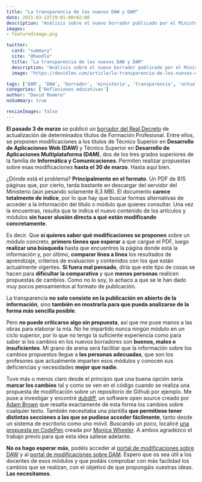 ```yaml
---
title: "La transparencia de los nuevos DAW y DAM"
date: 2021-03-22T19:01:00+02:00
description: "Análisis sobre el nuevo borrador publicado por el Ministerio"
images:
- featuredimage.png

twitter:
  card: "summary"
  site: "@handle"
  title: "La transparencia de los nuevos DAW y DAM"
  description: "Análisis sobre el nuevo borrador publicado por el Ministerio"
  image: "https://davidlms.com/article/la-transparencia-de-los-nuevos-daw-y-dam/featuredimage.png"

tags: ['DAM', 'DAW', 'borrador', 'ministerio', 'transparencia', 'actualizacion']
categories: ['Reflexiones educativas']
author: "David Romero"
noSummary: true

resizeImages: false
---
```

**El pasado 3 de marzo** se publicó un [borrador del Real Decreto](https://www.educacionyfp.gob.es/servicios-al-ciudadano/informacion-publica/audiencia-informacion-publica/abiertos/2021/prd-actualizacion-23titulos-10familias-fp.html) de actualización de determinados títulos de Formación Profesional. Entre ellos, se proponen modificaciones a los títulos de Técnico Superior en **Desarrollo de Aplicaciones Web (DAW)** y Técnico Superior en **Desarrollo de Aplicaciones Multiplataforma (DAM)**, dos de los tres grados superiores de la familia de **Informática y Comunicaciones**. Permiten realizar propuestas sobre esas modificaciones **hasta el 30 de marzo**. Hasta aquí bien.

¿Dónde está el problema? **Principalmente en el formato**. Un PDF de 815 páginas que, por cierto, tarda bastante en descargar del servidor del Ministerio (aún pesando solamente 8,3 MB). El documento **carece totalmente de índice**, por lo que hay que buscar formas alternativas de acceder a la información del título o módulo que quieres consultar. Una vez la encuentras, resulta que te indica el nuevo contenido de los artículos y módulos **sin hacer alusión directa a qué están modificando concretamente**.

Es decir. Que **si quieres saber qué modificaciones se proponen** sobre un módulo concreto, **primero tienes que esperar** a que cargue el PDF, luego **realizar una búsqueda** hasta que encuentres la página donde está la información y, por último, **comparar línea a línea** los resultados de aprendizaje, criterios de evaluación y contenidos con los que están actualmente vigentes. **Si fuera mal pensado**, diría que este tipo de cosas se hacen para **dificultar la comparativa** y que **menos personas** realicen propuestas de cambios. Como no lo soy, lo achaco a que se le han dado muy pocos pensamientos al formato de publicación.

La transparencia **no solo consiste en la publicación en abierto de la información**, sino **también en mostrarla para que pueda analizarse de la forma más sencilla posible**.

Pero **no puede criticarse algo sin propuesta**, así que me puse manos a las obras para elaborar la mía. No he impartido nunca ningún módulo en un ciclo superior, por lo que no tengo la suficiente experiencia como para saber si los cambios en los nuevos borradores son **buenos, malos o insuficientes**. Mi grano de arena será facilitar que la información sobre los cambios propuestos llegue a **las personas adecuadas**, que son los profesores que actualmente imparten esos módulos y conocen sus deficiencias y necesidades **mejor que nadie**.

Tuve más o menos claro desde el principio que una buena opción sería **marcar los cambios** tal y como se ven en el código cuando se realiza una propuesta de modificación sobre un repositorio de Github por ejemplo. Me puse a investigar y encontré [dubdiff](http://dubdiff.com), un software open source creado por [Adam Brown](https://adamarthurryan.com/) que resalta exactamente de esta forma los cambios sobre cualquier texto. También necesitaba una plantilla **que permitiese tener distintas secciones a las que se pudiese acceder fácilmente**, tanto desde un sistema de escritorio como uno móvil. Buscando un poco, localicé [una propuesta en CodePen](https://codepen.io/frogmcw/pen/deqRwa) creada por [Monica Wheeler](https://www.linkedin.com/in/monicacwheeler/). A ambos agradezco el trabajo previo para que esta idea saliese adelante.

**No os hago esperar más**, podéis acceder al [portal de modificaciones sobre DAW](https://davidlms.github.io/ArchivosBlog/BorradorDAW2021/) y al [portal de modificaciones sobre DAM](https://davidlms.github.io/ArchivosBlog/BorradorDAM2021/). Espero que os sea útil a los docentes de esos módulos y que podáis comprobar con más facilidad los cambios que se realizan, con el objetivo de que propongáis vuestras ideas. **Las necesitamos**.

